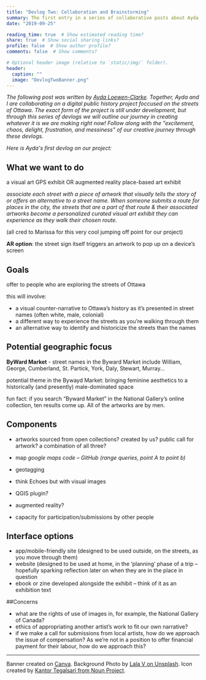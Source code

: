 ```yaml
---
title: "Devlog Two: Collaboration and Brainstorming" 
summary: The first entry in a series of collaborative posts about Ayda and Marissa's DH project.
date: "2019-09-25"

reading_time: true  # Show estimated reading time?
share: true  # Show social sharing links?
profile: false  # Show author profile?
comments: false  # Show comments?

# Optional header image (relative to `static/img/` folder).
header:
  caption: ""
  image: "DevlogTwoBanner.png"
---
```


*The following post was written by [Ayda Loewen-Clarke](https://aydaloewenclarke.netlify.com/). Together, Ayda and I are collaborating on a digital public history project foccused on the streets of Ottawa. The exact form of the project is still under development, but through this series of devlogs we will outline our journey in creating whatever it is we are making right now! Follow along with the "excitement, chaos, delight, frustration, and messiness" of our creative journey through these devlogs.* 

*Here is Ayda's first devlog on our project:*

## What we want to do
a visual art GPS exhibit OR augmented reality place-based art exhibit

*associate each street with a piece of artwork that visually tells the story of or offers an alternative to a street name. When someone submits a route for places in the city, the streets that are a part of that route & their associated artworks become a personalized curated visual art exhibit they can experience as they walk their chosen route.*

(all cred to Marissa for this very cool jumping off point for our project)

**AR option**: the street sign itself triggers an artwork to pop up on a device’s screen

## Goals
offer to people who are exploring the streets of Ottawa

this will involve: 
+ a visual counter-narrative to Ottawa’s history as it’s presented in street names (often white, male, colonial) 
+ a different way to experience the streets as you’re walking through them 
+ an alternative way to identify and historicize the streets than the names

## Potential geographic focus
**ByWard Market** - street names in the Byward Market include William, George, Cumberland, St. Partick, York, Daly, Stewart, Murray…

potential theme in the Bywayd Market: bringing feminine aesthetics to a historically (and presently) male-dominated space

fun fact: if you search “Byward Market” in the National Gallery’s online collection, ten results come up. All of the artworks are by men.

## Components
+ artworks
sourced from open collections? created by us? public call for artwork? a combination of all three?

+ map
*google maps code – GitHub (range queries, point A to point b)*

+ geotagging

+ think Echoes but with visual images

+ QGIS plugin?

+ augmented reality?

+ capacity for participation/submissions by other people

## Interface options
+ app/mobile-friendly site (designed to be used outside, on the streets, as you move through them)
+ website (designed to be used at home, in the ‘planning’ phase of a trip – hopefully sparking reflection later on when they are in the place in question
+ ebook or zine developed alongside the exhibit – think of it as an exhibition text

##Concerns
+ what are the rights of use of images in, for example, the National Gallery of Canada?
+ ethics of appropriating another artist’s work to fit our own narrative?
+ if we make a call for submissions from local artists, how do we approach the issue of compensation? As we’re not in a position to offer financial payment for their labour, how do we approach this?


______________________________________________________________________________________________________________________________
Banner created on [Canva](https://www.canva.com/).
Background Photo by [Lala V on Unsplash](https://unsplash.com/@lala_v?utm_source=unsplash&utm_medium=referral&utm_content=creditCopyText). 
Icon created by [Kantor Tegalsari from Noun Project](https://thenounproject.com/search/?q=art%20gallery&i=2664156).
